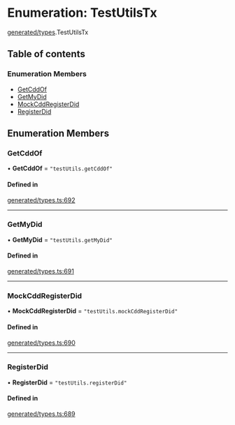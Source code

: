 # Enumeration: TestUtilsTx

[generated/types](../wiki/generated.types).TestUtilsTx

## Table of contents

### Enumeration Members

- [GetCddOf](../wiki/generated.types.TestUtilsTx#getcddof)
- [GetMyDid](../wiki/generated.types.TestUtilsTx#getmydid)
- [MockCddRegisterDid](../wiki/generated.types.TestUtilsTx#mockcddregisterdid)
- [RegisterDid](../wiki/generated.types.TestUtilsTx#registerdid)

## Enumeration Members

### GetCddOf

• **GetCddOf** = ``"testUtils.getCddOf"``

#### Defined in

[generated/types.ts:692](https://github.com/PolymeshAssociation/polymesh-sdk/blob/e978aefd/src/generated/types.ts#L692)

___

### GetMyDid

• **GetMyDid** = ``"testUtils.getMyDid"``

#### Defined in

[generated/types.ts:691](https://github.com/PolymeshAssociation/polymesh-sdk/blob/e978aefd/src/generated/types.ts#L691)

___

### MockCddRegisterDid

• **MockCddRegisterDid** = ``"testUtils.mockCddRegisterDid"``

#### Defined in

[generated/types.ts:690](https://github.com/PolymeshAssociation/polymesh-sdk/blob/e978aefd/src/generated/types.ts#L690)

___

### RegisterDid

• **RegisterDid** = ``"testUtils.registerDid"``

#### Defined in

[generated/types.ts:689](https://github.com/PolymeshAssociation/polymesh-sdk/blob/e978aefd/src/generated/types.ts#L689)
